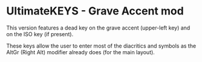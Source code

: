 # UltimateKEYS - Grave Accent mod

This version features a dead key on the grave accent (upper-left key) and on the ISO key (if present).

These keys allow the user to enter most of the diacritics and symbols as the AltGr (Right Alt) modifier already does (for the main layout).
